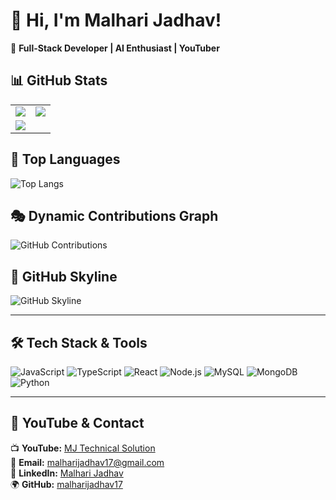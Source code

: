 # 👋 Hi, I'm Malhari Jadhav!

🚀 **Full-Stack Developer | AI Enthusiast | YouTuber**  

## 📊 GitHub Stats  
<table>
  <tr>
    <td>
      <img src="https://github-readme-stats.vercel.app/api?username=malharijadhav17&show_icons=true&theme=tokyonight&count_private=true" />
    </td>
    <td>
      <img src="https://github-readme-streak-stats.herokuapp.com/?user=malharijadhav17&theme=tokyonight" />
    </td>
  </tr>
  <tr>
    <td colspan="2">
      <img src="https://github-readme-activity-graph.vercel.app/graph?username=malharijadhav17&theme=github" />
    </td>
  </tr>
</table>

## 🚀 **Top Languages**
![Top Langs](https://github-readme-stats.vercel.app/api/top-langs/?username=malharijadhav17&langs_count=8&theme=tokyonight&layout=compact)

## 🎭 **Dynamic Contributions Graph**
![GitHub Contributions](https://github-profile-summary-cards.vercel.app/api/cards/profile-details?username=malharijadhav17&theme=github_dark)

## 🌆 **GitHub Skyline**
![GitHub Skyline](https://skyline.github.com/malharijadhav17/2024)

---

## 🛠️ **Tech Stack & Tools**
![JavaScript](https://img.shields.io/badge/JavaScript-F7DF1E?style=flat&logo=javascript&logoColor=black)
![TypeScript](https://img.shields.io/badge/TypeScript-007ACC?style=flat&logo=typescript&logoColor=white)
![React](https://img.shields.io/badge/React-61DAFB?style=flat&logo=react&logoColor=black)
![Node.js](https://img.shields.io/badge/Node.js-339933?style=flat&logo=node.js&logoColor=white)
![MySQL](https://img.shields.io/badge/MySQL-4479A1?style=flat&logo=mysql&logoColor=white)
![MongoDB](https://img.shields.io/badge/MongoDB-4EA94B?style=flat&logo=mongodb&logoColor=white)
![Python](https://img.shields.io/badge/Python-3776AB?style=flat&logo=python&logoColor=white)

---

## 🎥 **YouTube & Contact**
📺 **YouTube:** [MJ Technical Solution](https://www.youtube.com/@MJTechnicalSolution)  
📧 **Email:** malharijadhav17@gmail.com  
🔗 **LinkedIn:** [Malhari Jadhav](https://linkedin.com/in/malharijadhav)  
🌍 **GitHub:** [malharijadhav17](https://github.com/malharijadhav17)
